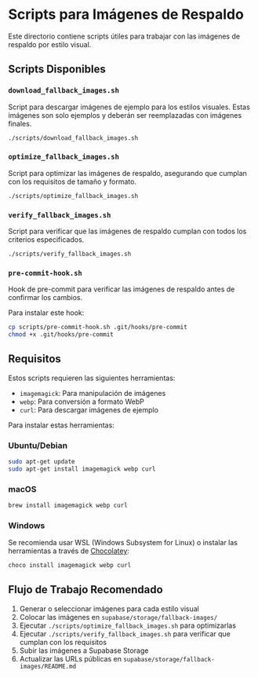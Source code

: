 # Scripts para Imágenes de Respaldo

Este directorio contiene scripts útiles para trabajar con las imágenes de respaldo por estilo visual.

## Scripts Disponibles

### `download_fallback_images.sh`

Script para descargar imágenes de ejemplo para los estilos visuales. Estas imágenes son solo ejemplos y deberán ser reemplazadas con imágenes finales.

```bash
./scripts/download_fallback_images.sh
```

### `optimize_fallback_images.sh`

Script para optimizar las imágenes de respaldo, asegurando que cumplan con los requisitos de tamaño y formato.

```bash
./scripts/optimize_fallback_images.sh
```

### `verify_fallback_images.sh`

Script para verificar que las imágenes de respaldo cumplan con todos los criterios especificados.

```bash
./scripts/verify_fallback_images.sh
```

### `pre-commit-hook.sh`

Hook de pre-commit para verificar las imágenes de respaldo antes de confirmar los cambios.

Para instalar este hook:

```bash
cp scripts/pre-commit-hook.sh .git/hooks/pre-commit
chmod +x .git/hooks/pre-commit
```

## Requisitos

Estos scripts requieren las siguientes herramientas:

- `imagemagick`: Para manipulación de imágenes
- `webp`: Para conversión a formato WebP
- `curl`: Para descargar imágenes de ejemplo

Para instalar estas herramientas:

### Ubuntu/Debian

```bash
sudo apt-get update
sudo apt-get install imagemagick webp curl
```

### macOS

```bash
brew install imagemagick webp curl
```

### Windows

Se recomienda usar WSL (Windows Subsystem for Linux) o instalar las herramientas a través de [Chocolatey](https://chocolatey.org/):

```bash
choco install imagemagick webp curl
```

## Flujo de Trabajo Recomendado

1. Generar o seleccionar imágenes para cada estilo visual
2. Colocar las imágenes en `supabase/storage/fallback-images/`
3. Ejecutar `./scripts/optimize_fallback_images.sh` para optimizarlas
4. Ejecutar `./scripts/verify_fallback_images.sh` para verificar que cumplan con los requisitos
5. Subir las imágenes a Supabase Storage
6. Actualizar las URLs públicas en `supabase/storage/fallback-images/README.md`

